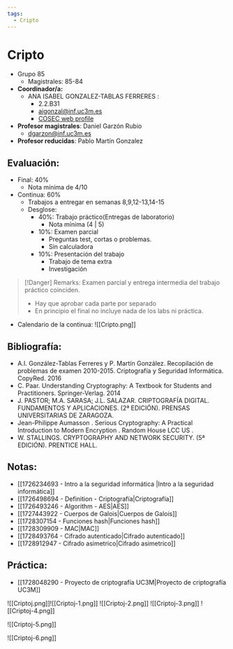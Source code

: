 ```yaml
---
tags:
  - Cripto
---
```

# Cripto

+ Grupo 85
	+ Magistrales: 85-84
+ **Coordinador/a:** 
	+ ANA ISABEL GONZALEZ-TABLAS FERRERES : 
		+ 2.2.B31
		+ aigonzal@inf.uc3m.es
		+ [COSEC web profile](https://cosec.inf.uc3m.es/people/ana-isabel-gonzalez-tablas/)
+ **Profesor magistrales**: Daniel Garzón Rubio
	+ dgarzon@inf.uc3m.es
+ **Profesor reducidas**: Pablo Martín Gonzalez


## Evaluación: 
- Final: 40%
	- Nota mínima de 4/10
- Continua: 60%
	- Trabajos a entregar en semanas 8,9,12-13,14-15
	- Desglose: 
		- 40%: Trabajo práctico(Entregas de laboratorio)
			- Nota mínima (4 | 5)
		- 10%: Examen parcial 
			- Preguntas test, cortas o problemas. 
			- Sin calculadora 
		- 10%: Presentación del trabajo
			- Trabajo de tema extra
			- Investigación

> [!Danger] Remarks: 
> Examen parcial y entrega intermedia del trabajo práctico coinciden.
> + Hay que aprobar cada parte por separado 
> + En principio el final no incluye nada de los labs ni práctica. 

+ Calendario de la continua: 
	![[Cripto.png]]
	
## Bibliografía: 
- A.I. González-Tablas Ferreres y P. Martín González. Recopilación de problemas de examen 2010-2015. Criptografía y Seguridad Informática. CopyRed. 2016
- C. Paar. Understanding Cryptography: A Textbook for Students and Practitioners. Springer-Verlag. 2014
- J. PASTOR; M.A. SARASA; J.L. SALAZAR. CRIPTOGRAFÍA DIGITAL. FUNDAMENTOS Y APLICACIONES. (2ª EDICIÓN). PRENSAS UNIVERSITARIAS DE ZARAGOZA.
- Jean-Philippe Aumasson . Serious Cryptography: A Practical Introduction to Modern Encryption . Random House LCC US .
- W. STALLINGS. CRYPTOGRAPHY AND NETWORK SECURITY. (5ª EDICIÓN). PRENTICE HALL.
## Notas: 
+ [[1726234693 - Intro a la seguridad informática |Intro a la seguridad informática]]
+ [[1726498694 - Definition - Criptografía|Criptografía]]
+ [[1726493246 - Algorithm - AES|AES]]
+ [[1727443922 - Cuerpos de Galois|Cuerpos de Galois]]
+ [[1728307154 - Funciones hash|Funciones hash]]
+ [[1728309909 - MAC|MAC]]
+ [[1728493764 - Cifrado autenticado|Cifrado autenticado]]
+ [[1728912947 - Cifrado asimetrico|Cifrado asimetrico]]
## Práctica:
+ [[1728048290 - Proyecto de criptografía UC3M|Proyecto de criptografía UC3M]]

![[Criptoj.png]]![[Criptoj-1.png]]
![[Criptoj-2.png]]
![[Criptoj-3.png]]
![[Criptoj-4.png]]

![[Criptoj-5.png]]

![[Criptoj-6.png]]